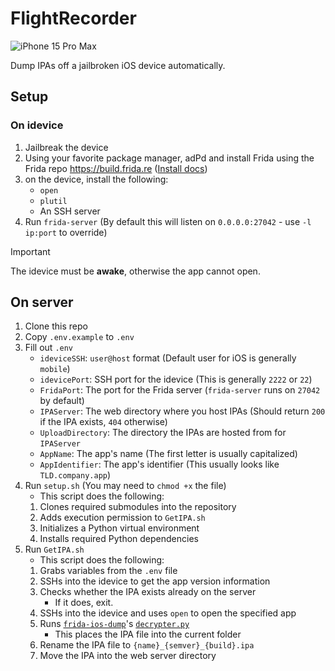 # FlightRecorder

![iPhone 15 Pro Max](https://github.com/user-attachments/assets/25ceaca1-c862-4002-bafa-3b18cd7f419c)

Dump IPAs off a jailbroken iOS device automatically.

## Setup

### On idevice

1. Jailbreak the device
2. Using your favorite package manager, adPd and install Frida using the Frida repo <https://build.frida.re> ([Install docs](https://frida.re/docs/ios/))
3. on the device, install the following:
    - `open`
    - `plutil`
    - An SSH server
4. Run `frida-server` (By default this will listen on `0.0.0.0:27042` - use `-l ip:port` to override)

> [!IMPORTANT]  
> The idevice must be **awake**, otherwise the app cannot open.

## On server

1. Clone this repo
2. Copy `.env.example` to `.env`
3. Fill out `.env`
    - `ideviceSSH`: `user@host` format (Default user for iOS is generally `mobile`)
    - `idevicePort`: SSH port for the idevice (This is generally `2222` or `22`)
    - `FridaPort`: The port for the Frida server (`frida-server` runs on `27042` by default)
    - `IPAServer`: The web directory where you host IPAs (Should return `200` if the IPA exists, `404` otherwise)
    - `UploadDirectory`: The directory the IPAs are hosted from for `IPAServer`
    - `AppName`: The app's name (The first letter is usually capitalized)
    - `AppIdentifier`: The app's identifier (This usually looks like `TLD.company.app`)
4. Run `setup.sh` (You may need to `chmod +x` the file)
    - This script does the following:
    1. Clones required submodules into the repository
    2. Adds execution permission to `GetIPA.sh`
    3. Initializes a Python virtual environment
    4. Installs required Python dependencies
5. Run `GetIPA.sh`
    - This script does the following:
    1. Grabs variables from the `.env` file
    2. SSHs into the idevice to get the app version information
    3. Checks whether the IPA exists already on the server
        - If it does, exit.
    4. SSHs into the idevice and uses `open` to open the specified app
    5. Runs [`frida-ios-dump`](https://github.com/miticollo/frida-ios-dump)'s [`decrypter.py`](https://github.com/miticollo/frida-ios-dump/blob/master/decrypter.py)
        - This places the IPA file into the current folder
    6. Rename the IPA file to `{name}_{semver}_{build}.ipa`
    7. Move the IPA into the web server directory
